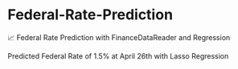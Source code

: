 # Federal-Rate-Prediction
📈 Federal Rate Prediction with FinanceDataReader and Regression

Predicted Federal Rate of 1.5% at April 26th with Lasso Regression
